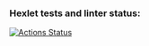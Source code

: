 ### Hexlet tests and linter status:
[![Actions Status](https://github.com/TemaGolovin/frontend-project-12/workflows/hexlet-check/badge.svg)](https://github.com/TemaGolovin/frontend-project-12/actions)